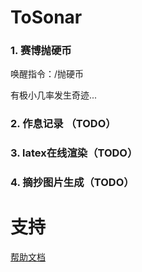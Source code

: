 # ToSonar

### 1. 赛博抛硬币

唤醒指令：/抛硬币

有极小几率发生奇迹...

### 2. 作息记录 （TODO）

### 3. latex在线渲染（TODO）

### 4. 摘抄图片生成（TODO）

# 支持

[帮助文档](https://astrbot.soulter.top/center/docs/%E5%BC%80%E5%8F%91/%E6%8F%92%E4%BB%B6%E5%BC%80%E5%8F%91/
)
